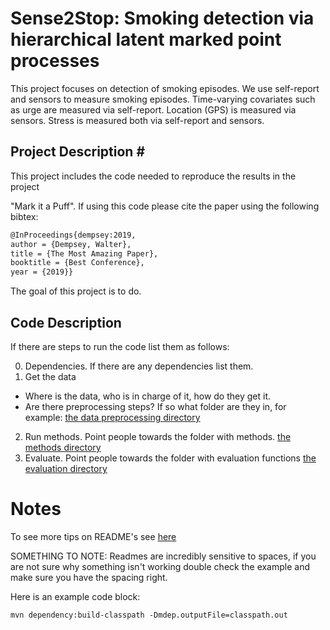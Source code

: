 # Sense2Stop: Smoking detection via hierarchical latent marked point processes  #

This project focuses on detection of smoking episodes. We use self-report and sensors to measure smoking episodes.  Time-varying covariates such as urge are measured via self-report.  Location (GPS) is measured via sensors.  Stress is measured both via self-report and sensors.  

## Project Description # #
This project includes the code needed to reproduce the results in the project 

"Mark it a Puff". If using this code please cite the paper using the following bibtex: 

```tex
@InProceedings{dempsey:2019,
author = {Dempsey, Walter},
title = {The Most Amazing Paper},
booktitle = {Best Conference},
year = {2019}}
```
The goal of this project is to do. 

## Code Description ##

If there are steps to run the code list them as follows: 

0. Dependencies. If there are any dependencies list them. 
1. Get the data
* Where is the data, who is in charge of it, how do they get it. 
* Are there preprocessing steps? If so what folder are they in, for example: [the data preprocessing directory](/data_preprocessing)
2. Run methods. Point people towards the folder with methods. [the methods directory](/methods)
3. Evaluate. Point people towards the folder with evaluation functions [the evaluation directory](/evaluation)

# Notes #

To see more tips on README's see [here](https://github.com/tchapi/markdown-cheatsheet/blob/master/README.md)

SOMETHING TO NOTE: Readmes are incredibly sensitive to spaces, if you are not sure why something isn't working double check the example and make sure you have the spacing right. 

Here is an example code block:

```
mvn dependency:build-classpath -Dmdep.outputFile=classpath.out
```
